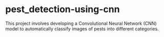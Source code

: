 # pest_detection-using-cnn
This project involves developing a Convolutional Neural Network (CNN) model to automatically classify images of pests into different categories.

